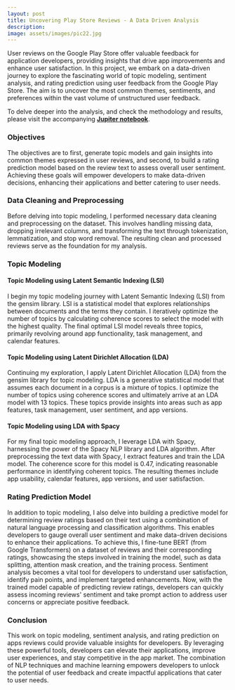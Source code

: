 ```yaml
---
layout: post
title: Uncovering Play Store Reviews - A Data Driven Analysis
description:
image: assets/images/pic22.jpg
---
```


User reviews on the Google Play Store offer valuable feedback for application developers, providing insights that drive app improvements and enhance user satisfaction. In this project, we embark on a data-driven journey to explore the fascinating world of topic modeling, sentiment analysis, and rating prediction using user feedback from the Google Play Store. The aim is to uncover the most common themes, sentiments, and preferences within the vast volume of unstructured user feedback.

To delve deeper into the analysis, and check the methodology and results, please visit the accompanying <a href="https://github.com/placenciohid/Resume/blob/main/Google%20Play%20Store%20Review%20-%20%20Text%20Analytics.ipynb"><b>Jupiter notebook</b></a>.

<h3>Objectives</h3>

The objectives are to first, generate topic models and gain insights into common themes expressed in user reviews, and second, to build a rating prediction model based on the review text to assess overall user sentiment. Achieving these goals will empower developers to make data-driven decisions, enhancing their applications and better catering to user needs.

<h3>Data Cleaning and Preprocessing</h3>

Before delving into topic modeling, I performed necessary data cleaning and preprocessing on the dataset. This involves handling missing data, dropping irrelevant columns, and transforming the text through tokenization, lemmatization, and stop word removal. The resulting clean and processed reviews serve as the foundation for my analysis.

<h3>Topic Modeling</h3>

<h4>Topic Modeling using Latent Semantic Indexing (LSI)</h4>

I begin my topic modeling journey with Latent Semantic Indexing (LSI) from the gensim library. LSI is a statistical model that explores relationships between documents and the terms they contain. I iteratively optimize the number of topics by calculating coherence scores to select the model with the highest quality. The final optimal LSI model reveals three topics, primarily revolving around app functionality, task management, and calendar features.

<h4>Topic Modeling using Latent Dirichlet Allocation (LDA)</h4>

Continuing my exploration, I apply Latent Dirichlet Allocation (LDA) from the gensim library for topic modeling. LDA is a generative statistical model that assumes each document in a corpus is a mixture of topics. I optimize the number of topics using coherence scores and ultimately arrive at an LDA model with 13 topics. These topics provide insights into areas such as app features, task management, user sentiment, and app versions.

<h4>Topic Modeling using LDA with Spacy</h4>

For my final topic modeling approach, I leverage LDA with Spacy, harnessing the power of the Spacy NLP library and LDA algorithm. After preprocessing the text data with Spacy, I extract features and train the LDA model. The coherence score for this model is 0.47, indicating reasonable performance in identifying coherent topics. The resulting themes include app usability, calendar features, app versions, and user satisfaction.

<h3>Rating Prediction Model</h3>

In addition to topic modeling, I also delve into building a predictive model for determining review ratings based on their text using a combination of natural language processing and classification algorithms. This enables developers to gauge overall user sentiment and make data-driven decisions to enhance their applications. To achieve this, I fine-tune BERT (from Google Transformers) on a dataset of reviews and their corresponding ratings, showcasing the steps involved in training the model, such as data splitting, attention mask creation, and the training process. Sentiment analysis becomes a vital tool for developers to understand user satisfaction, identify pain points, and implement targeted enhancements. Now, with the trained model capable of predicting review ratings, developers can quickly assess incoming reviews' sentiment and take prompt action to address user concerns or appreciate positive feedback.

<h3>Conclusion</h3>

This work on topic modeling, sentiment analysis, and rating prediction on apps reviews could provide valuable insights for developers. By leveraging these powerful tools, developers can elevate their applications, improve user experiences, and stay competitive in the app market. The combination of NLP techniques and machine learning empowers developers to unlock the potential of user feedback and create impactful applications that cater to user needs.


